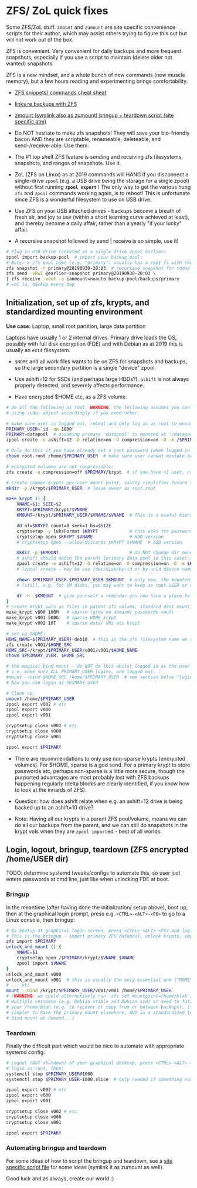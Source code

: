 # ZFS/ ZoL quick fixes

Some ZFS/ZoL stuff.  `zmount` and `zumount` are site specific convenience scripts for their
author, which may assist others trying to figure this out but will not work out of the box.

ZFS is convenient. Very convenient for daily backups and more frequent snapshots, especially if
you use a script to maintain (delete older not wanted) snapshots.

ZFS is a new mindset, and a whole bunch of new commands (new muscle memory), but a few hours
reading and experimenting brings comfortability.

 - [ZFS snippets/ commands cheat sheat](zfs.txt)

 - [links re backups with ZFS](backups.txt)

 - [zmount (symlink also as zumount) bringup + teardown script (site specific atm)](zmount)

 - Do NOT hesitate to make zfs snapshots!  They will save your bio-friendly bacon AND they are
   scriptable, renameable, deleteable, and send-/receive-able.  Use them.

 - The #1 top shelf ZFS feature is sending and receiving zfs filesystems, snapshots, and ranges
   of snapshots.  Use it.

 - ZoL (ZFS on Linux) as at 2019 commands will HANG if you disconnect a single-drive `zpool`
   (e.g. a USB drive being the storage for a single zpool) without first running **`zpool
   export`** !  The only way to get the various hung `zfs` and `zpool` commands working again,
   is to reboot! This is unfortunate since ZFS is a wonderful filesystem to use on USB drive.

 - Use ZFS on your USB attached drives - backups become a breath of fresh air, and joy to use
   (within a short learning curve achieved at least), and thereby become a daily affair, rather
   than a yearly "if your lucky" affair.

 - A recursive snapshot followed by send | receive is so simple, use it!

```bash
# Plug in USB drive (created as a single drive zpool earlier)
zpool import backup-pool  # import your backup pool:
# Note: a zfs pool name (e.g. "primary") usually has a root fs with the same name:
zfs snapshot -r primary@20190930-20:03  # recursive snapshot for today's backup
zfs send -vRwI @earlier-snapshot primary@20190930-20:03 \
| zfs receive -vduF -o canmount=noauto backup-pool/backups/primary
# voi la, backup every day
```


## Initialization, set up of zfs, krypts, and standardized mounting environment

**Use case:** Laptop, small root partition, large data partition

Laptops have usually 1 or 2 internal drives. Primary drive loads the OS, possibly with full disk
encryption (FDE) and with Debian as at 2019 this is usually an `ext4` filesystem.

 - `$HOME` and all work files wants to be on ZFS for snapshots and backups, so the large
   secondary partition is a single "device" zpool.

 - Use ashift=12 for SSDs (and perhaps large HDDs?).  `ashift` is not always properly detected,
   and severely affects performance.

 - Have encrypted $HOME etc, as a ZFS volume.

```bash
# Do all the following as root. WARNING, the following assumes you can login as root without
# using sudo; adjust accordingly if you need other.

# make sure user is logged out, reboot and only log in as root to ensure it's clean.
PRIMARY_USER=`id -un 1000`
PRIMARY=datapool  # assuming primary "datapool" is mounted at "/datapool"
zpool create -o ashift=12 -O relatime=on -O compression=on -O -m /$PRIMARY $PRIMARY /dev/sdaX  # choose dev name carefully

# Only do this if you have already set a root password (when logged in as root, run 'passwd'):
chown root.root /home/$PRIMARY_USER  # make sure user cannot mistake being in $HOME; WARNING

# encrypted volumes are not compressible:
zfs create -o compression=off $PRIMARY/krypt  # if you have >1 user, create '$PRIMARY/$USER/krypt'

# create common krypts per-user mount point, vastly simplifies future scripting:
mkdir -p /krypt/$PRIMARY_USER  # leave owner as root.root

make_krypt () {
	VNAME=$1; SIZE=$2
	KRYPT=$PRIMARY/krypt/$VNAME
	KMOUNT=/krypt/$PRIMARY_USER/$VNAME/$VNAME  # This is a useful hierarchy in recovery ops!

	dd of=$KRYPT count=0 seek=1 bs=$SIZE
	cryptsetup -y luksFormat $KRYPT            # this asks for password to be repeated
	cryptsetup open $KRYPT $VNAME              # HDD version
	# cryptsetup open --allow-discards $KRYPT $VNAME  # SSD version

	mkdir -p $KMOUNT                           # do NOT change dir ownership yet, leave as root.root!
	# ashift should match the parent (primary data pool in this case):
	zpool create -o ashift=12 -O relatime=on -O compression=on -O -m $KMOUNT $VNAME /dev/mapper/$VNAME
	# (zpool create - may be use /dev/disk/by-id or by-uuid device name... not sure)

	chown $PRIMARY_USER.$PRIMARY_USER $KMOUNT  # only now, the mounted fs is writable by PRIMARY_USER
	# (still, e.g. for VM disks, you may want to keep as root.USER or something ? .. whatever works)

	df -h  $KMOUNT  # give yourself a reminder you now have a place to put stuff
}
# create krypt vols as files in parent zfs volume, standard dest mount, etc:
make_krypt v000 100M   # sparse (grow on demand) passwords vault
make_krypt v001 500G   # sparse HOME krypt
make_krypt v002 10T    # sparse data/ VMs etc krypt

# set up $HOME:
HOME_NAME=${PRIMARY_USER}-deb10  # this is the zfs filesystem name we shall use ("debian 10")
zfs create v001/$HOME_SRC
HOME_SRC=/krypt/$PRIMARY_USER/v001/v001/$HOME_NAME
chown $PRIMARY_USER. $HOME_SRC

# the magical bind mount - do NOT do this whilst logged in as the user (not root),
# i.e. make sure ALL PRIMARY_USER logins, are logged out. :
#mount --bind $HOME_SRC /home/$PRIMARY_USER  # see section below "login, logout, bringup, teardown"
# Now you can login as PRIMARY_USER

# Clean up:
umount /home/$PRIMARY_USER
zpool export v002 # etc
zpool export v000
zpool export v001

cryptsetup close v002 # etc
cryptsetup close v000
cryptsetup close v001

zpool export $PRIMARY
```

 - There are recommendations to only use non-sparse krypts (encrypted volumes).  For $HOME,
   sparse is a god send.  For a primary krypt to store passwords etc, perhaps non-sparse is a
   little more secure, though the purported advantages are most probably lost with ZFS backups
   happening regularly (delta blocks are clearly identified, if you know how to look at the
   innards of ZFS).

 - Question: how does ashift relate when e.g. an ashift=12 drive is being backed up to an
   ashift=10 drive?

 - Note: Having all our krypts in a parent ZFS pool/volume, means we can do all our backups from
   the parent, and we can still do snapshots in the krypt vols when they are `zpool import`ed -
   best of all worlds.


## Login, logout, bringup, teardown (ZFS encrypted /home/USER dir)

TODO: determine systemd tweaks/configs to automate this, so user just enters passwords at cmd
line, just like when unlocking FDE at boot.

### Bringup

In the meantime (after having done the initialization/ setup above), boot up, then at the
graphical login prompt, press e.g. `<CTRL>-<ALT>-<F6>` to go to a Linux console, then bringup:

```bash
# On bootup at graphical login screen, press <CTRL>-<ALT>-<F6> and login as root, then:
# This is the bringup - import primary ZFS datapool, unlock krypts, import those zpools:
zfs import $PRIMARY
unlock_and_mount () {
	VNAME=$1
	cryptsetup open /$PRIMARY/krypt/$VNAME $VNAME
	zpool import $VNAME
}
unlock_and_mount v000
unlock_and_mount v001  # this is usually the only essential one ("HOME" krypt)
# ... etc
mount --bind /krypt/$PRIMARY_USER/v001/v001 /home/$PRIMARY_USER
# (WARNING: we could alternatively run 'zfs set mountpoint=/home/blah', but if you run
# multiple versions (e.g. Debian stable and Debian sid) or need to futz with backups of
# your /home/blah (e.g. to recover or copy from or between backups), it's just easier and
# simpler to have the primary mount elsewhere, AND in a standardized location, and do the
# bind mount on demand...)
```

### Teardown

Finally the difficult part which would be nice to automate with appropriate systemd config:

```bash
# Logout (NOT shutdown) of your graphical desktop, press <CTRL>-<ALT>-<F6> and
# login as root, then:
systemctl stop $PRIMARY_USER@1000
systemctl stop $PRIMARY_USER-1000.slice  # only needed if something non standard happened

zpool export v002 # etc
zpool export v000
zpool export v001

cryptsetup close v002 # etc
cryptsetup close v000
cryptsetup close v001

zpool export $PRIMARY
```

### Automating bringup and teardown

For some ideas of how to script the bringup and teardown, see a [site specific script
file](zmount) for some ideas (symlink it as zumount as well).

Good luck and as always, create our world :)


